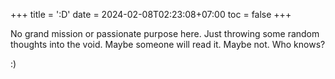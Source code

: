 +++
title = ':D'
date = 2024-02-08T02:23:08+07:00
toc = false
+++

No grand mission or passionate purpose here. Just throwing some random thoughts into the void. Maybe someone will read it. Maybe not. Who knows?

:)